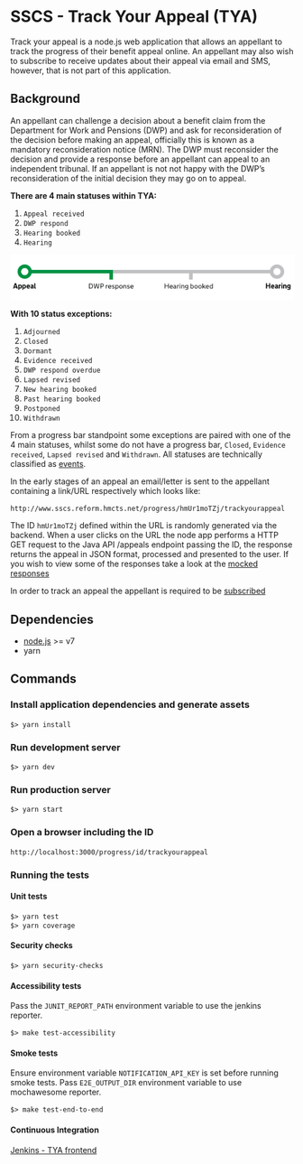 # SSCS - Track Your Appeal (TYA)

Track your appeal is a node.js web application that allows an appellant to track the progress of their benefit appeal 
online. An appellant may also wish to subscribe to receive updates about their appeal via email and SMS, however, that 
is not part of this application.

## Background

An appellant can challenge a decision about a benefit claim from the Department for Work and Pensions (DWP) and ask
for reconsideration of the decision before making an appeal, officially this is known as a mandatory reconsideration 
notice (MRN). The DWP must reconsider the decision and provide a response before an appellant can appeal to an 
independent tribunal. If an appellant is not not happy with the DWP’s reconsideration of the initial decision they may 
go on to appeal.
 
**There are 4 main statuses within TYA:**

1. `Appeal received`
2. `DWP respond`
3. `Hearing booked`
4. `Hearing`

![Track your appeal progress bar](/app/assets/images/progress-bar.png?raw=true)

**With 10 status exceptions:** 

1.  `Adjourned`
2.  `Closed`
3.  `Dormant`
4.  `Evidence received`
5.  `DWP respond overdue`
6.  `Lapsed revised`
7.  `New hearing booked`
8.  `Past hearing booked`
9.  `Postponed`
10. `Withdrawn`

From a progress bar standpoint some exceptions are paired with one of the 4 main statuses, whilst some do not have a 
progress bar, `Closed`, `Evidence received`, `Lapsed revised` and `Withdrawn`. All statuses are technically classified 
as [events](/app/core/events.js).

In the early stages of an appeal an email/letter is sent to the appellant containing a link/URL respectively 
which looks like:

    http://www.sscs.reform.hmcts.net/progress/hmUr1moTZj/trackyourappeal 

The ID `hmUr1moTZj` defined within the URL is randomly generated via the backend. When a user clicks on the URL the 
node app performs a HTTP GET request to the Java API /appeals endpoint passing the ID, the response returns the appeal 
in JSON format, processed and presented to the user. If you wish to view some of the responses take a look at the 
[mocked responses](/test/mock/data)

In order to track an appeal the appellant is required to be [subscribed](https://git.reform.hmcts.net/sscs/track-your-appeal-subscriptions-frontend/blob/master/README.md)

## Dependencies
 - [node.js](https://nodejs.org) >= v7
 - yarn

## Commands

### Install application dependencies and generate assets
    $> yarn install
    
### Run development server
    $> yarn dev

### Run production server
    $> yarn start

### Open a browser including the ID
    http://localhost:3000/progress/id/trackyourappeal 

### Running the tests

#### Unit tests
    $> yarn test
    $> yarn coverage

#### Security checks
    $> yarn security-checks

#### Accessibility tests
Pass the `JUNIT_REPORT_PATH` environment variable to use the jenkins reporter.

    $> make test-accessibility
    
#### Smoke tests
Ensure environment variable `NOTIFICATION_API_KEY` is set before running smoke tests.
Pass `E2E_OUTPUT_DIR` environment variable to use mochawesome reporter.

    $> make test-end-to-end

#### Continuous Integration

[Jenkins - TYA frontend](https://dev-build.reform.hmcts.net/view/SSCS/job/sscs-track-your-appeal-frontend)
